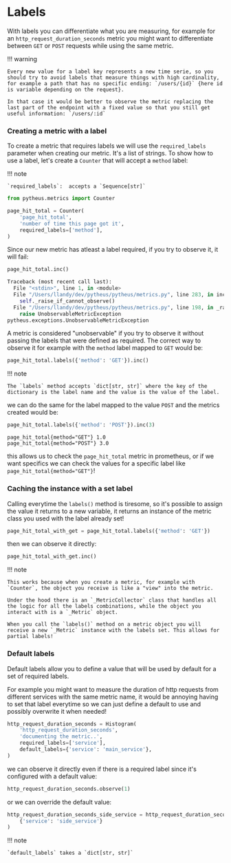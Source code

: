 # Labels

With labels you can differentiate what you are measuring, for example for an `http_request_duration_seconds` metric you might want to differentiate between `GET` or `POST` requests while using the same metric.

!!! warning


    Every new value for a label key represents a new time serie, so you should try to avoid labels that measure things with high cardinality, for example a path that has no specific ending: `/users/{id}` {here id is variable depending on the request}.

    In that case it would be better to observe the metric replacing the last part of the endpoint with a fixed value so that you still get useful information: `/users/:id`

### Creating a metric with a label

To create a metric that requires labels we will use the `required_labels` parameter when creating our metric. It's a list of strings.
To show how to use a label, let's create a `Counter` that will accept a `method` label:

!!! note

    `required_labels`:  accepts a `Sequence[str]`

```python
from pytheus.metrics import Counter

page_hit_total = Counter(
    'page_hit_total',
    'number of time this page got it',
    required_labels=['method'],
)
```

Since our new metric has atleast a label required, if you try to observe it, it will fail:

```python
page_hit_total.inc()

Traceback (most recent call last):
  File "<stdin>", line 1, in <module>
  File "/Users/llandy/dev/pytheus/pytheus/metrics.py", line 283, in inc
    self._raise_if_cannot_observe()
  File "/Users/llandy/dev/pytheus/pytheus/metrics.py", line 198, in _raise_if_cannot_observe
    raise UnobservableMetricException
pytheus.exceptions.UnobservableMetricException
```

A metric is considered "unobservable" if you try to observe it without passing the labels that were defined as required. The correct way to observe it for example with the `method` label mapped to `GET` would be:

```python
page_hit_total.labels({'method': 'GET'}).inc()
```

!!! note

    The `labels` method accepts `dict[str, str]` where the key of the dictionary is the label name and the value is the value of the label.

we can do the same for the label mapped to the value `POST` and the metrics created would be:

```python
page_hit_total.labels({'method': 'POST'}).inc(3)
```

``` title="the created time series"
page_hit_total{method="GET"} 1.0
page_hit_total{method="POST"} 3.0
```

this allows us to check the `page_hit_total` metric in prometheus, or if we want specifics we can check the values for a specific label like `page_hit_total{method="GET"}`!

### Caching the instance with a set label

Calling everytime the `labels()` method is tiresome, so it's possible to assign the value it returns to a new variable, it returns an instance of the metric class you used with the label already set!

```python
page_hit_total_with_get = page_hit_total.labels({'method': 'GET'})
```

then we can observe it directly:

```python
page_hit_total_with_get.inc()
```

!!! note

    This works because when you create a metric, for example with `Counter`, the object you receive is like a "view" into the metric.

    Under the hood there is an `_MetricCollector` class that handles all the logic for all the labels combinations, while the object you interact with is a `_Metric` object.

    When you call the `labels()` method on a metric object you will receive a new `_Metric` instance with the labels set. This allows for partial labels!

### Default labels

Default labels allow you to define a value that will be used by default for a set of required labels.

For example you might want to measure the duration of http requests from different services with the same metric name, it would be annoying having to set that label everytime so we can just define a default to use and possibly overwrite it when needed!

```python
http_request_duration_seconds = Histogram(
    'http_request_duration_seconds',
    'documenting the metric..',
    required_labels=['service'],
    default_labels={'service': 'main_service'},
)
```

we can observe it directly even if there is a required label since it's configured with a default value:

```python
http_request_duration_seconds.observe(1)
```

or we can override the default value:

```python
http_request_duration_seconds_side_service = http_request_duration_seconds.labels(
    {'service': 'side_service'}
)
```

!!! note

    `default_labels` takes a `dict[str, str]`
